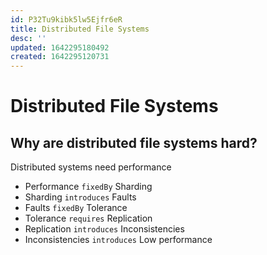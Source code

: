 ```yaml
---
id: P32Tu9kibk5lw5Ejfr6eR
title: Distributed File Systems
desc: ''
updated: 1642295180492
created: 1642295120731
---
```


# Distributed File Systems

## Why are distributed file systems hard?
Distributed systems need performance

* Performance `fixedBy` Sharding
* Sharding `introduces` Faults
* Faults `fixedBy` Tolerance 
* Tolerance `requires` Replication 
* Replication `introduces` Inconsistencies
* Inconsistencies `introduces` Low performance


